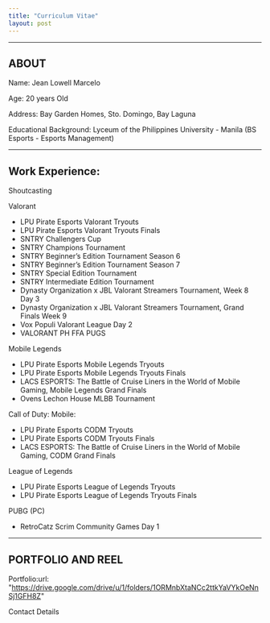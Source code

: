 ```yaml
---
title: "Curriculum Vitae"
layout: post
---
```

---
ABOUT
---
Name: Jean Lowell Marcelo

Age: 20 years Old

Address: Bay Garden Homes, Sto. Domingo, Bay Laguna

Educational Background: Lyceum of the Philippines University - Manila (BS Esports - Esports Management)

---
Work Experience:
---

Shoutcasting

Valorant  
  - LPU Pirate Esports Valorant Tryouts
  - LPU Pirate Esports Valorant Tryouts Finals
  - SNTRY Challengers Cup
  - SNTRY Champions Tournament
  - SNTRY Beginner’s Edition Tournament Season 6
  - SNTRY Beginner’s Edition Tournament Season 7
  - SNTRY Special Edition Tournament
  - SNTRY Intermediate Edition Tournament
  - Dynasty Organization x JBL Valorant Streamers Tournament, Week 8 Day 3
  - Dynasty Organization x JBL Valorant Streamers Tournament, Grand Finals Week 9
  - Vox Populi Valorant League Day 2
  - VALORANT PH FFA PUGS 

Mobile Legends
  - LPU Pirate Esports Mobile Legends Tryouts
  - LPU Pirate Esports Mobile Legends Tryouts Finals
  - LACS ESPORTS: The Battle of Cruise Liners in the World of Mobile Gaming, Mobile Legends Grand Finals
  - Ovens Lechon House MLBB Tournament

Call of Duty: Mobile:
  - LPU Pirate Esports CODM Tryouts
  - LPU Pirate Esports CODM Tryouts Finals
  - LACS ESPORTS: The Battle of Cruise Liners in the World of Mobile Gaming, CODM Grand Finals

League of Legends
 - LPU Pirate Esports League of Legends Tryouts
 - LPU Pirate Esports League of Legends Tryouts Finals

PUBG (PC)
  - RetroCatz Scrim Community Games Day 1

---
PORTFOLIO AND REEL
---

Portfolio:url: "https://drive.google.com/drive/u/1/folders/1ORMnbXtaNCc2ttkYaVYkOeNnSj1GFH8Z"



Contact Details





